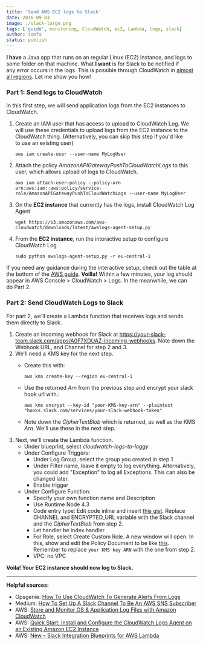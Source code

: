 ```yaml
---
title: 'Send AWS EC2 logs to Slack'
date: 2016-09-03
image: ./slack-large.png
tags: ['guide', monitoring, CloudWatch, ec2, Lambda, logs, slack]
author: tomfa
status: publish
---
```


**I have** a Java app that runs on an regular Linux (EC2) instance, and logs to some folder on that machine. What **I want** is for Slack to be notified if any error occurs in the logs. This is possible through CloudWatch in [almost all regions](http://docs.aws.amazon.com/general/latest/gr/rande.html#cwl_region). Let me show you how!

### Part 1: Send logs to CloudWatch

In this first step, we will send application logs from the EC2 instances to CloudWatch.

1.  Create an IAM user that has access to upload to CloudWatch Log. We will use these credentials to upload logs from the EC2 instance to the CloudWatch thing. (Alternatively, you can skip this step if you'd like to use an existing user)

    ```
    aws iam create-user --user-name MyLogUser
    ```

2.  Attach the policy *AmazonAPIGatewayPushToCloudWatchLogs* to this user, which allows upload of logs to CloudWatch.

    ```
    aws iam attach-user-policy --policy-arn arn:aws:iam::aws:policy/service-role/AmazonAPIGatewayPushToCloudWatchLogs --user-name MyLogUser
    ```

3.  On the **EC2 instance** that currently has the logs, install CloudWatch Log Agent

    ```
    wget https://s3.amazonaws.com/aws-cloudwatch/downloads/latest/awslogs-agent-setup.py
    ```

4.  From the **EC2 instance**, run the interactive setup to configure CloudWatch Log

    ```
    sudo python awslogs-agent-setup.py -r eu-central-1
    ```

If you need any guidance during the interactive setup, check out the table at the bottom of the [AWS guide](https://docs.aws.amazon.com/AmazonCloudWatch/latest/logs/QuickStartEC2Instance.html). **Voilla!** Within a few minutes, your log should appear in AWS Console > CloudWatch > Logs. In the meanwhile, we can do Part 2.

### Part 2: Send CloudWatch Logs to Slack

For part 2, we'll create a Lambda function that receives logs and sends them directly to Slack.

1.  Create an incoming webhook for Slack at https://your-slack-team.slack.com/apps/A0F7XDUAZ-incoming-webhooks. Note down the Webhook URL, and Channel for step 2 and 3.
2.  We'll need a KMS key for the next step.
    - Create this with:

      ```
      aws kms create-key --region eu-central-1
      ```

    - Use the returned _Arn_ from the previous step and encrypt your slack hook url with.:

      ```
      aws kms encrypt --key-id "your-KMS-key-arn" --plaintext "hooks.slack.com/services/your-slack-webhook-token"
      ```

    - Note down the _CipherTextBlob_ which is returned, as well as the KMS _Arn_. We'll use these in the next step.
3.  Next, we'll create the Lambda function.
    - Under blueprint, select _cloudwatch-logs-to-loggy_
    - Under Configure Triggers:
      - Under Log Group, select the group you created in step 1
      - Under Filter name, leave it empty to log everything. Alternatively, you could add "Exception" to log all Exceptions. This can also be changed later.
      - Enable trigger
    - Under Configure Function:
      - Specify your own function name and Description
      - Use Runtime Node 4.3
      - Code entry type: Edit code inline and insert [this gist](https://gist.github.com/tomfa/f4e090cbaff0189eba17c0fc301c63db). Replace CHANNEL and ENCRYPTED_URL variable with the Slack channel and the *CipherTextBlob* from step 2.
      - Let handler be index.handler
      - For Role, select Create Custom Role. A new window will open. In this, show and edit the Policy Document to be like [this](https://gist.github.com/tomfa/88f8a410aa16bba5fc92aff86d668df7). Remember to replace `your KMS key ARN` with the one from step 2.
      - VPC: no VPC

**Voila! Your EC2 instance should now log to Slack.**

---

**Helpful sources:**

- Opsgenie: [How To Use CloudWatch To Generate Alerts From Logs](https://blog.opsgenie.com/2014/08/how-to-use-cloudwatch-to-generate-alerts-from-logs)
- Medium: [How To Set Up A Slack Channel To Be An AWS SNS Subscriber](https://medium.com/cohealo-engineering/how-set-up-a-slack-channel-to-be-an-aws-sns-subscriber-63b4d57ad3ea#.dcbqcad2x)
- AWS: [Store and Monitor OS & Application Log Files with Amazon CloudWatch](https://aws.amazon.com/blogs/aws/cloudwatch-log-service/)
- AWS: [Quick Start: Install and Configure the CloudWatch Logs Agent on an Existing Amazon EC2 Instance](https://docs.aws.amazon.com/AmazonCloudWatch/latest/logs/QuickStartEC2Instance.html)
- AWS: [New – Slack Integration Blueprints for AWS Lambda](https://aws.amazon.com/blogs/aws/new-slack-integration-blueprints-for-aws-lambda/)
